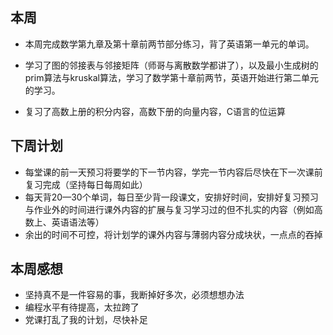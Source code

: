 ## 本周

- 本周完成数学第九章及第十章前两节部分练习，背了英语第一单元的单词。

- 学习了图的邻接表与邻接矩阵（师哥与离散数学都讲了），以及最小生成树的prim算法与kruskal算法，学习了数学第十章前两节，英语开始进行第二单元的学习。
- 复习了高数上册的积分内容，高数下册的向量内容，C语言的位运算

## 下周计划

- 每堂课的前一天预习将要学的下一节内容，学完一节内容后尽快在下一次课前复习完成（坚持每日每周如此）
- 每天背20—30个单词，每日至少背一段课文，安排好时间，安排好复习预习与作业外的时间进行课外内容的扩展与复习学习过的但不扎实的内容（例如高数上、英语语法等）
- 余出的时间不可控，将计划学的课外内容与薄弱内容分成块状，一点点的吞掉

## 本周感想

- 坚持真不是一件容易的事，我断掉好多次，必须想想办法
- 编程水平有待提高，太拉跨了
- 党课打乱了我的计划，尽快补足